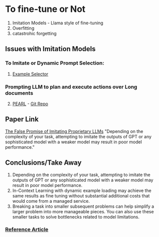 # To fine-tune or Not

1. Imitation Models - Llama style of fine-tuning
2. Overfitting
3. catastrohic forgetting

## Issues with Imitation Models
### To Imitate or Dynamic Prompt Selection:
1. [Example Selector](https://python.langchain.com/docs/modules/model_io/prompts/example_selectors/)
### Prompting LLM to plan and execute actions over Long documents
2. [PEARL](https://arxiv.org/format/2305.14564) - [Git Repo](https://github.com/SimengSun/pearl)

## Paper Link
[The False Promise of Imitating Proprietary LLMs](https://arxiv.org/abs/2305.15717)
"Depending on the complexity of your task, attempting to imitate the outputs of GPT or any sophisticated model with a weaker model may result in poor model performance."

## Conclusions/Take Away
1. Depending on the complexity of your task, attempting to imitate the outputs of GPT or any sophisticated model with a weaker model may result in poor model performance.
2. In-Context Learning with dynamic example loading may achieve the same results as fine tuning without substantial additional costs that would come from a managed service.
3. Breaking a task into smaller subsequent problems can help simplify a larger problem into more manageable pieces. You can also use these smaller tasks to solve bottlenecks related to model limitations.

### [Reference Article](https://towardsdatascience.com/thinking-about-fine-tuning-an-llm-heres-3-considerations-before-you-get-started-c1f483f293)
